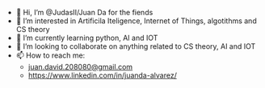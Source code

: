 - 👋 Hi, I’m @JudasII/Juan Da for the fiends
- 👀 I’m interested in Artificila Iteligence, Internet of Things, algotithms and CS theory
- 🌱 I’m currently learning python, AI and IOT
- 💞️ I’m looking to collaborate on anything related to CS theory, AI and IOT 
- 📫 How to reach me: 
  - juan.david.208080@gmail.com
  - https://www.linkedin.com/in/juanda-alvarez/

<!---
JudasII/JudasII is a ✨ special ✨ repository because its `README.md` (this file) appears on your GitHub profile.
You can click the Preview link to take a look at your changes.
--->
